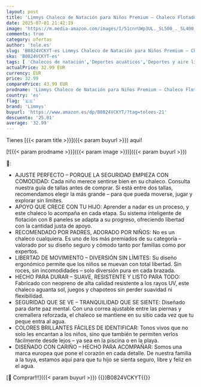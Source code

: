 ```yaml
---
layout: post
title: 'Limmys Chaleco de Natación para Niños Premium – Chaleco Flotador Infantil Moderno para Niños  Niñas y Bebés – Incluye Bolsa de Transporte'
date: 2025-07-01 21:42:19
image: 'https://m.media-amazon.com/images/I/51cnrUWp3UL._SL500_._SL400_.jpg'
comments: true
category: ofertas
author: 'tole.es'
slug: 'B0824VCKYT-es Limmys Chaleco de Natación para Niños Premium – Chaleco...'
sku: 'B0824VCKYT-es'
tags: [ 'Chalecos de natación','Deportes acuáticos','Deportes y aire libre','Material de entrenamiento para natación','Natación','Ropa y equipo para deportes','bebés','limmys','🇪🇸', ]
actualPrice: 32.99 EUR
currency: EUR
price: 32.99
comparePrice: 43.99 EUR
prodname: 'Limmys Chaleco de Natación para Niños Premium – Chaleco Flotador Infantil Moderno para Niños  Niñas y Bebés – Incluye Bolsa de Transporte'
country: 'es'
flag: '🇪🇸'
brand: 'Limmys'
buyurl: 'https://www.amazon.es/dp/B0824VCKYT/?tag=tolees-21'
descuento: '25.01'
average: '32.99'
---
```


Tienes [{{< param title >}}]({{< param buyurl >}}) aqui!

[![{{< param prodname >}}]({{< param image >}})]({{< param buyurl >}})

🔎:

- AJUSTE PERFECTO – PORQUE LA SEGURIDAD EMPIEZA CON COMODIDAD: Cada niño merece sentirse bien en su chaleco. Consulta nuestra guía de tallas antes de comprar. Si está entre dos tallas, recomendamos elegir la más grande – para que pueda moverse, jugar y explorar sin límites.
- APOYO QUE CRECE CON TU HIJO: Aprender a nadar es un proceso, y este chaleco lo acompaña en cada etapa. Su sistema inteligente de flotación con 8 paneles se adapta a su progreso, ofreciendo libertad con la cantidad justa de apoyo.
- RECOMENDADO POR PADRES, ADORADO POR NIÑOS: No es un chaleco cualquiera. Es uno de los más premiados de su categoría – valorado por su diseño seguro y cómodo tanto por familias como por expertos.
- LIBERTAD DE MOVIMIENTO – DIVERSIÓN SIN LÍMITES: Su diseño ergonómico permite que los niños se muevan con total libertad. Sin roces, sin incomodidades – solo diversión pura en cada brazada.
- HECHO PARA DURAR – SUAVE, RESISTENTE Y LISTO PARA TODO: Fabricado con neopreno de alta calidad resistente a los rayos UV, este chaleco aguanta sol, juegos y chapoteos sin perder suavidad ni flexibilidad.
- SEGURIDAD QUE SE VE – TRANQUILIDAD QUE SE SIENTE: Diseñado para darte paz mental. Con una correa ajustable entre las piernas y cremallera reforzada, el chaleco se mantiene en su sitio cada vez que tu peque entra al agua.
- COLORES BRILLANTES FÁCILES DE IDENTIFICAR: Tonos vivos que no solo les encantan a los niños, sino que también te permiten verlos fácilmente desde lejos – ya sea en la piscina o en la playa.
- DISEÑADO CON CARIÑO – HECHO PARA ACOMPAÑAR: Somos una marca europea que pone el corazón en cada detalle. De nuestra familia a la tuya, estamos aquí para que tu hijo se sienta seguro, libre y feliz en el agua.

[🛒 Comprar!!!]({{< param buyurl >}})
{{<world>}}B0824VCKYT{{</world>}}
